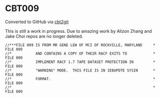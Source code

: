 # CBT009
Converted to GitHub via [cbt2git](https://github.com/wizardofzos/cbt2git)

This is still a work in progress. 
Due to amazing work by Alizon Zhang and Jake Choi repos are no longer deleted.

```
//***FILE 009 IS FROM MR GENE LEW OF MCI OF ROCKVILLE, MARYLAND     *   FILE 009
//*           AND CONTAINS A COPY OF THEIR RACF EXITS TO            *   FILE 009
//*           IMPLEMENT RACF 1.7 TAPE DATASET PROTECTION IN         *   FILE 009
//*           "WARNING" MODE.  THIS FILE IS IN IEBUPDTE SYSIN       *   FILE 009
//*           FORMAT.                                               *   FILE 009
//*                                                                 *   FILE 009
```
